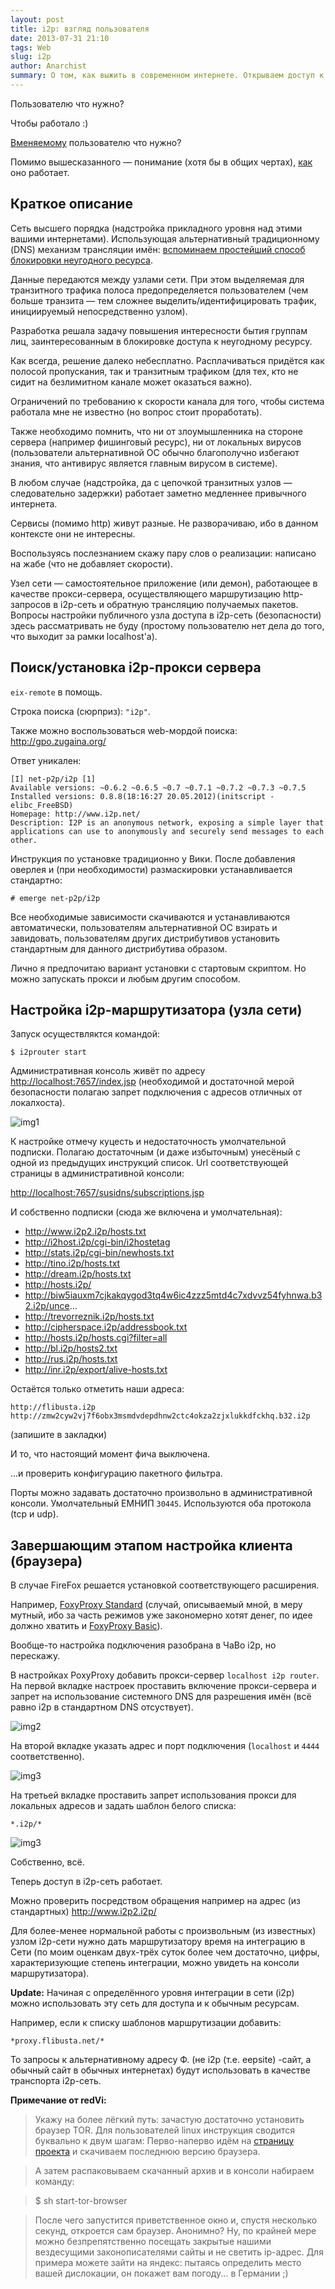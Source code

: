 ```yaml
---
layout: post
title: i2p: взгляд пользователя
date: 2013-07-31 21:10
tags: Web
slug: i2p
author: Anarchist
summary: О том, как выжить в современном интернете. Открываем доступ к заблокированным сайтам с помощью i2p.
---
```


Пользователю что нужно?

Чтобы работало :)

<u>Вменяемому</u> пользователю что нужно?

Помимо вышесказанного &mdash; понимание (хотя бы в общих чертах), <u>как</u> оно работает.

## Краткое описание

Сеть высшего порядка (надстройка прикладного уровня над этими вашими интернетами). Использующая альтернативный традиционному (DNS) механизм трансляции имён: [вспоминаем простейший способ блокировки неугодного ресурса](http://www.flibusta.net/node/161279).

Данные передаются между узлами сети. При этом выделяемая для транзитного трафика полоса предопределяется пользователем (чем больше транзита &mdash; тем сложнее выделить/идентифицировать трафик, инициируемый непосредственно узлом).

Разработка решала задачу повышения интересности бытия группам лиц, заинтересованным в блокировке доступа к неугодному ресурсу.

Как всегда, решение далеко небесплатно. Расплачиваться придётся как полосой пропускания, так и транзитным трафиком (для тех, кто не сидит на безлимитном канале может оказаться важно).

Ограничений по требованию к скорости канала для того, чтобы система работала мне не известно (но вопрос стоит проработать).

Также необходимо помнить, что ни от злоумышленника на стороне сервера (например фишинговый ресурс), ни от локальных вирусов (пользователи альтернативной ОС обычно благополучно избегают знания, что антивирус является главным вирусом в системе).

В любом случае (надстройка, да с цепочкой транзитных узлов &mdash; следовательно задержки) работает заметно медленнее привычного интернета.

Сервисы (помимо http) живут разные. Не разворачиваю, ибо в данном контексте они не интересны.

Воспользуясь послезнанием скажу пару слов о реализации: написано на жабе (что не добавляет скорости).

Узел сети &mdash; самостоятельное приложение (или демон), работающее в качестве прокси-сервера, осуществляющего маршрутизацию http-запросов в i2p-сеть и обратную трансляцию получаемых пакетов.
Вопросы настройки публичного узла доступа в i2p-сеть (безопасности) здесь рассматривать не буду (простому пользователю нет дела до того, что выходит за рамки localhost'а).

## Поиск/установка i2p-прокси сервера

`eix-remote` в помощь.

Строка поиска (сюрприз): `"i2p"`.

Также можно воспользоваться web-мордой поиска: <http://gpo.zugaina.org/>

Ответ уникален:

```console
[I] net-p2p/i2p [1]
Available versions: ~0.6.2 ~0.6.5 ~0.7 ~0.7.1 ~0.7.2 ~0.7.3 ~0.7.5
Installed versions: 0.8.8(18:16:27 20.05.2012)(initscript -elibc_FreeBSD)
Homepage: http://www.i2p.net/
Description: I2P is an anonymous network, exposing a simple layer that applications can use to anonymously and securely send messages to each other.
```

Инструкция по установке традиционно у Вики.
После добавления оверлея и (при необходимости) размаскировки устанавливается стандартно:

```console
# emerge net-p2p/i2p
```

Все необходимые зависимости скачиваются и устанавливаются автоматически, пользователям альтернативной ОС взирать и завидовать, пользователям других дистрибутивов установить стандартным для данного дистрибутива образом.

Лично я предпочитаю вариант установки с стартовым скриптом. Но можно запускать прокси и любым другим способом.

## Настройка i2p-маршрутизатора (узла сети)

Запуск осуществляктся командой:

```console
$ i2prouter start
```

Административная консоль живёт по адресу <http://localhost:7657/index.jsp> (необходимой и достаточной мерой безопасности полагаю запрет подключения с адресов отличных от локалхоста).

![img1](http://cdn.flibusta.net/sites/default/files/i2p_router_console.png)

К настройке отмечу куцесть и недостаточность умолчательной подписки. Полагаю достаточным (и даже избыточным) унесёный с одной из предыдущих инструкций список. Url соответствующей страницы в административной консоли:

<http://localhost:7657/susidns/subscriptions.jsp>

И собственно подписки (сюда же включена и умолчательная):

- http://www.i2p2.i2p/hosts.txt
- http://i2host.i2p/cgi-bin/i2hostetag
- http://stats.i2p/cgi-bin/newhosts.txt
- http://tino.i2p/hosts.txt
- http://dream.i2p/hosts.txt
- http://hosts.i2p/
- http://biw5iauxm7cjkakqygod3tq4w6ic4zzz5mtd4c7xdvvz54fyhnwa.b32.i2p/unce...
- http://trevorreznik.i2p/hosts.txt
- http://cipherspace.i2p/addressbook.txt
- http://hosts.i2p/hosts.cgi?filter=all
- http://bl.i2p/hosts2.txt
- http://rus.i2p/hosts.txt
- http://inr.i2p/export/alive-hosts.txt

Остаётся только отметить наши адреса:

```
http://flibusta.i2p
http://zmw2cyw2vj7f6obx3msmdvdepdhnw2ctc4okza2zjxlukkdfckhq.b32.i2p
```

(запишите в закладки)

И то, что настоящий момент фича выключена.

...и проверить конфигурацию пакетного фильтра.

Порты можно задавать достаточно произвольно в административной консоли. Умолчательный ЕМНИП `30445`. Используются оба протокола (tcp и udp).

## Завершающим этапом настройка клиента (браузера)

В случае FireFox решается установкой соответствующего расширения.

Например, [FoxyProxy Standard](https://addons.mozilla.org/en-US/firefox/addon/foxyproxy-standard/) (случай, описываемый мной, в меру мутный, ибо за часть режимов уже закономерно хотят денег, по идее должно хватить и [FoxyProxy Basic](https://addons.mozilla.org/en-US/firefox/addon/foxyproxy-basic/)).

Вообще-то настройка подключения разобрана в ЧаВо i2p, но перескажу.

В настройках PoxyProxy добавить прокси-сервер `localhost i2p router`. На первой вкладке настроек проставить включение прокси-сервера и запрет на использование системного DNS для разрешения имён (всё равно i2p в стандартном DNS отсуствует).

![img2](http://cdn.flibusta.net/sites/default/files/foxyproxy_common.png)

На второй вкладке указать адрес и порт подключения (`localhost` и `4444` соответственно).

![img3](http://cdn.flibusta.net/sites/default/files/foxyproxy_connection.png)

На третьей вкладке проставить запрет использования прокси для локальных адресов и задать шаблон белого списка:

`*.i2p/*`

![img3](http://cdn.flibusta.net/sites/default/files/foxyproxy_filter.png)

Собственно, всё.

Теперь доступ в i2p-сеть работает.

Можно проверить посредством обращения например на адрес (из стандартных) <http://www.i2p2.i2p/>

Для более-менее нормальной работы с произвольным (из известных) узлом i2p-сети нужно дать маршрутизатору время на интеграцию в Сети (по моим оценкам двух-трёх суток более чем достаточно, цифры, характеризующие степень интеграции, можно увидеть на консоли маршрутизатора).

<b>Update:</b> Начиная с определённого уровня интеграции в сети (i2p) можно использовать эту сеть для доступа и к обычным ресурсам.

Например, если к списку шаблонов маршрутизации добавить:

```
*proxy.flibusta.net/*
```

То запросы к альтернативному адресу Ф. (не i2p (т.е. eepsite) -сайт, а обычный сайт в обычных интернетах) будут использовать в качестве транспорта i2p-сеть.

**Примечание от redVi:**

> Укажу на более лёгкий путь: зачастую достаточно установить браузер TOR. Для пользователей linux инструкция сводится буквально к двум шагам:
> Перво-наперво идём на [страницу проекта](https://www.torproject.org/) и скачиваем последнюю версию браузера.

> А затем распаковываем скачанный архив и в консоли набираем команду:

> $ sh start-tor-browser

> После чего запустится приветственное окно и, спустя несколько секунд, откроется сам браузер. Анонимно? Ну, по крайней мере можно безпрепятственно посещать закрытые нашими вездесущими законописателями сайты и не светить ip-адрес. Для примера можете зайти на яндекс: пытаясь определить место вашей дислокации, он покажет вам погоду... в Германии ;)
